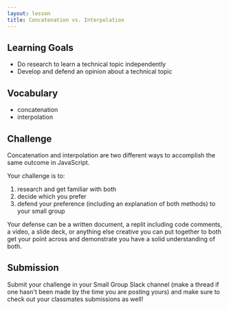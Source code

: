 ```yaml
---
layout: lesson
title: Concatenation vs. Interpolation
---
```


## Learning Goals

- Do research to learn a technical topic independently
- Develop and defend an opinion about a technical topic

## Vocabulary

- <span class="vocab">concatenation</span>
- <span class="vocab">interpolation</span>

## Challenge

<span class="vocab">Concatenation</span> and <span class="vocab">interpolation</span> are two different ways to accomplish the same outcome in JavaScript.

Your challenge is to: 
1. research and get familiar with both
1. decide which you prefer
1. defend your preference (including an explanation of both methods) to your small group

Your defense can be a written document, a replit including code comments, a video, a slide deck, or anything else creative you can put together to both get your point across and demonstrate you have a solid understanding of both.

## Submission

Submit your challenge in your Small Group Slack channel (make a thread if one hasn't been made by the time you are posting yours) and make sure to check out your classmates submissions as well!
